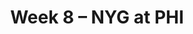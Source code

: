 ---
layout: game
title: Week 8 – NYG at PHI
season: 2013
game_id: 2013_08_NYG_PHI
away_team: NYG
home_team: PHI
---